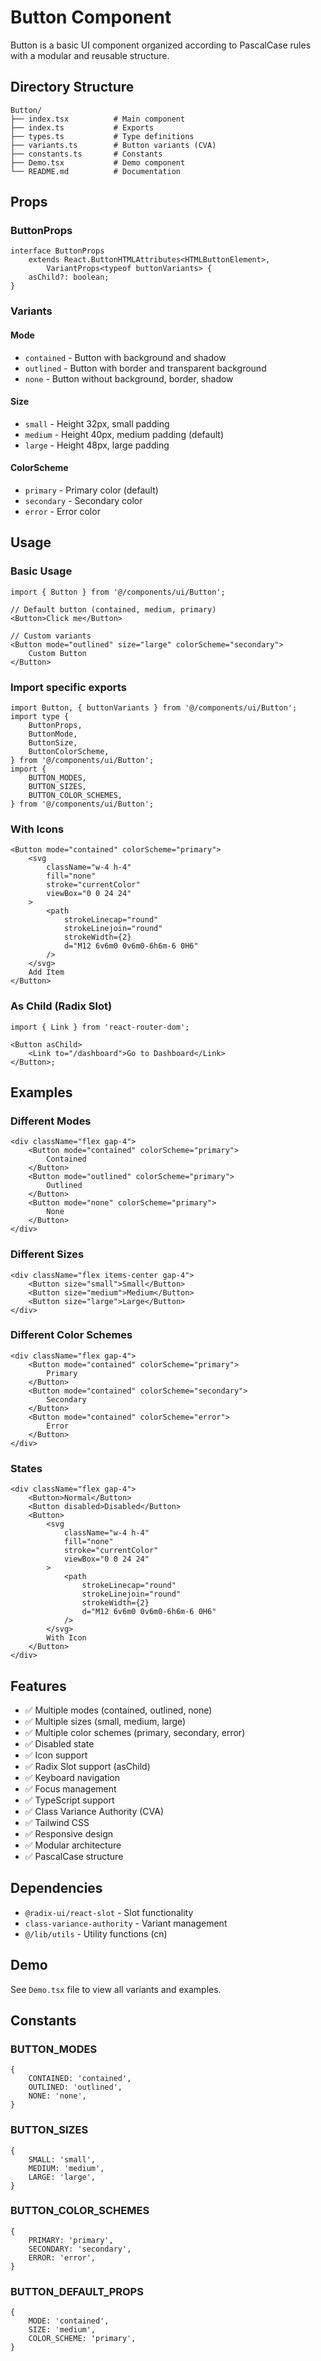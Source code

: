 # Button Component

Button is a basic UI component organized according to PascalCase rules with a modular and reusable structure.

## Directory Structure

```
Button/
├── index.tsx          # Main component
├── index.ts           # Exports
├── types.ts           # Type definitions
├── variants.ts        # Button variants (CVA)
├── constants.ts       # Constants
├── Demo.tsx           # Demo component
└── README.md          # Documentation
```

## Props

### ButtonProps

```tsx
interface ButtonProps
    extends React.ButtonHTMLAttributes<HTMLButtonElement>,
        VariantProps<typeof buttonVariants> {
    asChild?: boolean;
}
```

### Variants

#### Mode

-   `contained` - Button with background and shadow
-   `outlined` - Button with border and transparent background
-   `none` - Button without background, border, shadow

#### Size

-   `small` - Height 32px, small padding
-   `medium` - Height 40px, medium padding (default)
-   `large` - Height 48px, large padding

#### ColorScheme

-   `primary` - Primary color (default)
-   `secondary` - Secondary color
-   `error` - Error color

## Usage

### Basic Usage

```tsx
import { Button } from '@/components/ui/Button';

// Default button (contained, medium, primary)
<Button>Click me</Button>

// Custom variants
<Button mode="outlined" size="large" colorScheme="secondary">
    Custom Button
</Button>
```

### Import specific exports

```tsx
import Button, { buttonVariants } from '@/components/ui/Button';
import type {
    ButtonProps,
    ButtonMode,
    ButtonSize,
    ButtonColorScheme,
} from '@/components/ui/Button';
import {
    BUTTON_MODES,
    BUTTON_SIZES,
    BUTTON_COLOR_SCHEMES,
} from '@/components/ui/Button';
```

### With Icons

```tsx
<Button mode="contained" colorScheme="primary">
    <svg
        className="w-4 h-4"
        fill="none"
        stroke="currentColor"
        viewBox="0 0 24 24"
    >
        <path
            strokeLinecap="round"
            strokeLinejoin="round"
            strokeWidth={2}
            d="M12 6v6m0 0v6m0-6h6m-6 0H6"
        />
    </svg>
    Add Item
</Button>
```

### As Child (Radix Slot)

```tsx
import { Link } from 'react-router-dom';

<Button asChild>
    <Link to="/dashboard">Go to Dashboard</Link>
</Button>;
```

## Examples

### Different Modes

```tsx
<div className="flex gap-4">
    <Button mode="contained" colorScheme="primary">
        Contained
    </Button>
    <Button mode="outlined" colorScheme="primary">
        Outlined
    </Button>
    <Button mode="none" colorScheme="primary">
        None
    </Button>
</div>
```

### Different Sizes

```tsx
<div className="flex items-center gap-4">
    <Button size="small">Small</Button>
    <Button size="medium">Medium</Button>
    <Button size="large">Large</Button>
</div>
```

### Different Color Schemes

```tsx
<div className="flex gap-4">
    <Button mode="contained" colorScheme="primary">
        Primary
    </Button>
    <Button mode="contained" colorScheme="secondary">
        Secondary
    </Button>
    <Button mode="contained" colorScheme="error">
        Error
    </Button>
</div>
```

### States

```tsx
<div className="flex gap-4">
    <Button>Normal</Button>
    <Button disabled>Disabled</Button>
    <Button>
        <svg
            className="w-4 h-4"
            fill="none"
            stroke="currentColor"
            viewBox="0 0 24 24"
        >
            <path
                strokeLinecap="round"
                strokeLinejoin="round"
                strokeWidth={2}
                d="M12 6v6m0 0v6m0-6h6m-6 0H6"
            />
        </svg>
        With Icon
    </Button>
</div>
```

## Features

-   ✅ Multiple modes (contained, outlined, none)
-   ✅ Multiple sizes (small, medium, large)
-   ✅ Multiple color schemes (primary, secondary, error)
-   ✅ Disabled state
-   ✅ Icon support
-   ✅ Radix Slot support (asChild)
-   ✅ Keyboard navigation
-   ✅ Focus management
-   ✅ TypeScript support
-   ✅ Class Variance Authority (CVA)
-   ✅ Tailwind CSS
-   ✅ Responsive design
-   ✅ Modular architecture
-   ✅ PascalCase structure

## Dependencies

-   `@radix-ui/react-slot` - Slot functionality
-   `class-variance-authority` - Variant management
-   `@/lib/utils` - Utility functions (cn)

## Demo

See `Demo.tsx` file to view all variants and examples.

## Constants

### BUTTON_MODES

```tsx
{
    CONTAINED: 'contained',
    OUTLINED: 'outlined',
    NONE: 'none',
}
```

### BUTTON_SIZES

```tsx
{
    SMALL: 'small',
    MEDIUM: 'medium',
    LARGE: 'large',
}
```

### BUTTON_COLOR_SCHEMES

```tsx
{
    PRIMARY: 'primary',
    SECONDARY: 'secondary',
    ERROR: 'error',
}
```

### BUTTON_DEFAULT_PROPS

```tsx
{
    MODE: 'contained',
    SIZE: 'medium',
    COLOR_SCHEME: 'primary',
}
```
